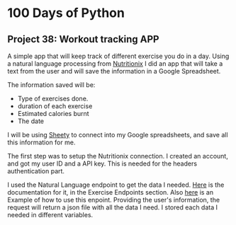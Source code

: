 # 100 Days of Python
## Project 38: Workout tracking APP

A simple app that will keep track of different exercise you do in a day.
Using a natural language processing from [Nutritionix](https://www.nutritionix.com/) I did an app that will take a text from the user and will save the information in a Google Spreadsheet.

The information saved will be:
* Type of exercises done.
* duration of each exercise
* Estimated calories burnt
* The date

I will be using [Sheety](https://sheety.co/) to connect into my Google spreadsheets, and save all this information for me.

The first step was to setup the Nutritionix connection. I created an account, and got my user ID and a API key. This is needed for the headers authentication part.

I used the Natural Language endpoint to get the data I needed. [Here](https://docs.google.com/document/d/1_q-K-ObMTZvO0qUEAxROrN3bwMujwAN25sLHwJzliK0/edit#) is the documentation for it, in the Exercise Endpoints section.
Also [here](https://gist.github.com/mattsilv/d99cd145cc2d44d71fa5d15dd4829e03) is an Example of how to use this enpoint. 
Providing the user's information, the request will return a json file with all the data I need. I stored each data I needed in different variables.
